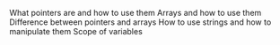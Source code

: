 What pointers are and how to use them
Arrays and how to use them
Difference between pointers and arrays
How to use strings and how to manipulate them
Scope of variables
